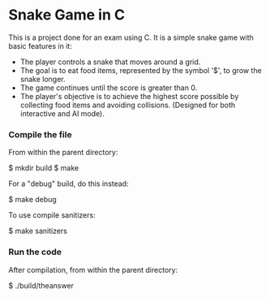# Snake Game in C

This is a project done for an exam using C.
It is a simple snake game with basic features in it:
- The player controls a snake that moves around a grid.
- The goal is to eat food items, represented by the symbol '$', to grow the snake longer.
- The game continues until the score is greater than 0.
- The player's objective is to achieve the highest score possible by collecting food items and avoiding collisions.
(Designed for both interactive and AI mode).

### Compile the file

From within the parent directory:

$ mkdir build
$ make

For a "debug" build, do this instead:

$ make debug

To use compile sanitizers:

$ make sanitizers

### Run the code

After compilation, from within the parent directory:

$ ./build/theanswer
